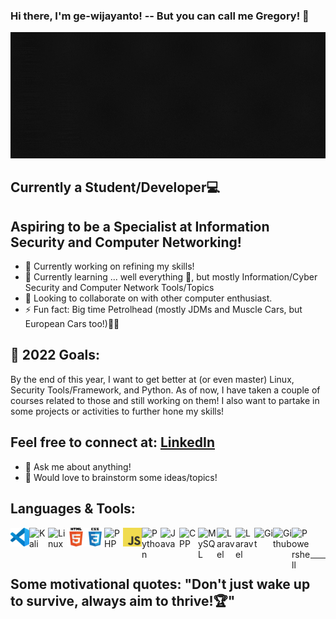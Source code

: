 ### Hi there, I'm ge-wijayanto! -- But you can call me Gregory! 👋

![introduction_banner](assets/intro_banner.gif)

## Currently a Student/Developer💻 
## Aspiring to be a Specialist at Information Security and Computer Networking!

- 🔭 Currently working on refining my skills!
- 🌱 Currently learning ... well everything 🤣, but mostly Information/Cyber Security and Computer Network Tools/Topics 
- 👯 Looking to collaborate on with other computer enthusiast.
- ⚡ Fun fact: Big time Petrolhead (mostly JDMs and Muscle Cars, but European Cars too!)🔰🔰

## 🎯 2022 Goals: 

By the end of this year, I want to get better at (or even master) Linux, Security Tools/Framework, and Python. As of now, I have taken a couple of courses related to those and still working on them! I also want to partake in some projects or activities to further hone my skills!

## Feel free to connect at: [LinkedIn]

- 💬 Ask me about anything! 
- 🧠 Would love to brainstorm some ideas/topics!

## Languages & Tools:
<!-- VSCode -->
<img align="left" alt="Visual Studio Code" width="30px" src="https://raw.githubusercontent.com/github/explore/80688e429a7d4ef2fca1e82350fe8e3517d3494d/topics/visual-studio-code/visual-studio-code.png" />
<!-- Kali -->
<img align="left" alt="Kali" width="30px" src="https://img.icons8.com/color/48/000000/kali-linux.png"/>
<!-- Linux -->
<img align="left" alt="Linux" width="30px" src="https://img.icons8.com/color/48/000000/linux--v1.png"/>
<!-- HTML -->
<img align="left" alt="HTML5" width="30px" src="https://raw.githubusercontent.com/github/explore/80688e429a7d4ef2fca1e82350fe8e3517d3494d/topics/html/html.png" />
<!-- CSS -->
<img align="left" alt="CSS" width="30px" src="https://raw.githubusercontent.com/github/explore/80688e429a7d4ef2fca1e82350fe8e3517d3494d/topics/css/css.png" />
<!-- PHP -->
<img align="left" alt="PHP" width="30px" src="https://img.icons8.com/officel/30/000000/php-logo.png" />
<!-- JS -->
<img align="left" alt="JavaScript" width="30px" src="https://raw.githubusercontent.com/github/explore/80688e429a7d4ef2fca1e82350fe8e3517d3494d/topics/javascript/javascript.png" />
<!-- Python -->
<img align="left" alt="Python" width="30px" src="https://img.icons8.com/color/48/000000/python--v1.png" />
<!-- Java -->
<img align="left" alt="Java" width="30px" src="https://img.icons8.com/color/48/000000/java-coffee-cup-logo--v1.png"/>
<!-- C++ -->
<img align="left" alt="CPP" width="30px" src="https://raw.githubusercontent.com/jmnote/z-icons/master/svg/cpp.svg"/>
<!-- MySQL -->
<img align="left" alt="MySQL" width="30px" src="https://img.icons8.com/color/48/000000/mysql-logo.png"/>
<!-- Laravel -->
<img align="left" alt="Laravel" width="30px" src="https://img.icons8.com/fluency/48/000000/laravel.png"/>
<!-- CI -->
<img align="left" alt="Laravel" width="30px" src="https://img.icons8.com/external-tal-revivo-shadow-tal-revivo/48/000000/external-codeigniter-is-an-open-source-software-rapid-development-web-framework-logo-shadow-tal-revivo.png"/>
<!-- Git -->
<img align="left" alt="Git" width="30px" src="https://img.icons8.com/color/48/000000/git.png"/>
<!-- Github -->
<img align="left" alt="Github" width="30px" src="https://img.icons8.com/ios-glyphs/60/000000/github.png"/>
<!-- Powershell -->
<img align="left" alt="Powershell" width="30px" src="https://img.icons8.com/color/48/000000/powershell.png"/>

<br>
<br>

---

## Some motivational quotes: "Don't just wake up to survive, always aim to thrive!🏆"

[LinkedIn]: https://www.linkedin.com/in/ge-wijayanto/